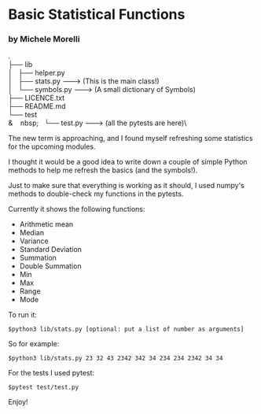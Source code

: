# Basic Statistical Functions #
### by Michele Morelli ###
.\
├── lib\
│   ├── helper.py\
│   ├── stats.py ---> (This is the main class!)\
│   └── symbols.py ---> (A small dictionary of Symbols)\
├── LICENCE.txt\
├── README.md\
└── test\
&&nbsp;&nbsp;&nbsp;&nbsp;nbsp;&nbsp;&nbsp;&nbsp;└── test.py ---> (all the pytests are here)\

The new term is approaching, and I found myself refreshing some statistics for the upcoming modules.

I thought it would be a good idea to write down a couple of simple Python methods to help me refresh the basics (and the symbols!).

Just to make sure that everything is working as it should, I used numpy's methods to double-check my functions  in the pytests.

Currently it shows the following functions:
- Arithmetic mean
- Median
- Variance
- Standard Deviation
- Summation
- Double Summation
- Min
- Max
- Range
- Mode

To run it:

    $python3 lib/stats.py [optional: put a list of number as arguments]

So for example:

    $python3 lib/stats.py 23 32 43 2342 342 34 234 234 2342 34 34

For the tests I used pytest:

    $pytest test/test.py

Enjoy!
